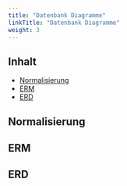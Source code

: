 ```yaml
---
title: "Datenbank Diagramme"
linkTitle: "Datenbank Diagramme"
weight: 3
---
```


## Inhalt
* [Normalisierung](#normalisierung)
* [ERM](#erm)
* [ERD](#erd)

## Normalisierung

## ERM

## ERD

